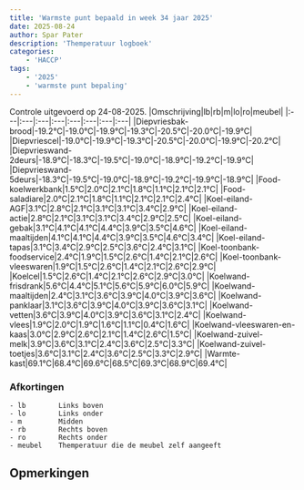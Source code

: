 ```yaml
---
title: 'Warmste punt bepaald in week 34 jaar 2025'
date: 2025-08-24
author: Spar Pater
description: 'Themperatuur logboek'
categories:
    - 'HACCP'
tags:
    - '2025'
    - 'warmste punt bepaling'
---
```

Controle uitgevoerd op 24-08-2025.
|Omschrijving|lb|rb|m|lo|ro|meubel|
|:---|:---|:---|:---|:---|:---|:---|:---|
|Diepvriesbak-brood|-19.2°C|-19.0°C|-19.9°C|-19.3°C|-20.5°C|-20.0°C|-19.9°C|
|Diepvriescel|-19.0°C|-19.9°C|-19.3°C|-20.5°C|-20.0°C|-19.9°C|-20.2°C|
|Diepvrieswand-2deurs|-18.9°C|-18.3°C|-19.5°C|-19.0°C|-18.9°C|-19.2°C|-19.9°C|
|Diepvrieswand-5deurs|-18.3°C|-19.5°C|-19.0°C|-18.9°C|-19.2°C|-19.9°C|-18.9°C|
|Food-koelwerkbank|1.5°C|2.0°C|2.1°C|1.8°C|1.1°C|2.1°C|2.1°C|
|Food-saladiare|2.0°C|2.1°C|1.8°C|1.1°C|2.1°C|2.1°C|2.4°C|
|Koel-eiland-AGF|3.1°C|2.8°C|2.1°C|3.1°C|3.1°C|3.4°C|2.9°C|
|Koel-eiland-actie|2.8°C|2.1°C|3.1°C|3.1°C|3.4°C|2.9°C|2.5°C|
|Koel-eiland-gebak|3.1°C|4.1°C|4.1°C|4.4°C|3.9°C|3.5°C|4.6°C|
|Koel-eiland-maaltijden|4.1°C|4.1°C|4.4°C|3.9°C|3.5°C|4.6°C|3.4°C|
|Koel-eiland-tapas|3.1°C|3.4°C|2.9°C|2.5°C|3.6°C|2.4°C|3.1°C|
|Koel-toonbank-foodservice|2.4°C|1.9°C|1.5°C|2.6°C|1.4°C|2.1°C|2.6°C|
|Koel-toonbank-vleeswaren|1.9°C|1.5°C|2.6°C|1.4°C|2.1°C|2.6°C|2.9°C|
|Koelcel|1.5°C|2.6°C|1.4°C|2.1°C|2.6°C|2.9°C|3.0°C|
|Koelwand-frisdrank|5.6°C|4.4°C|5.1°C|5.6°C|5.9°C|6.0°C|5.9°C|
|Koelwand-maaltijden|2.4°C|3.1°C|3.6°C|3.9°C|4.0°C|3.9°C|3.6°C|
|Koelwand-panklaar|3.1°C|3.6°C|3.9°C|4.0°C|3.9°C|3.6°C|3.1°C|
|Koelwand-vetten|3.6°C|3.9°C|4.0°C|3.9°C|3.6°C|3.1°C|2.4°C|
|Koelwand-vlees|1.9°C|2.0°C|1.9°C|1.6°C|1.1°C|0.4°C|1.6°C|
|Koelwand-vleeswaren-en-kaas|3.0°C|2.9°C|2.6°C|2.1°C|1.4°C|2.6°C|1.5°C|
|Koelwand-zuivel-melk|3.9°C|3.6°C|3.1°C|2.4°C|3.6°C|2.5°C|3.3°C|
|Koelwand-zuivel-toetjes|3.6°C|3.1°C|2.4°C|3.6°C|2.5°C|3.3°C|2.9°C|
|Warmte-kast|69.1°C|68.4°C|69.6°C|68.5°C|69.3°C|68.9°C|69.4°C|

### Afkortingen
    - lb        Links boven
    - lo        Links onder
    - m         Midden
    - rb        Rechts boven
    - ro        Rechts onder
    - meubel    Themperatuur die de meubel zelf aangeeft

## Opmerkingen


